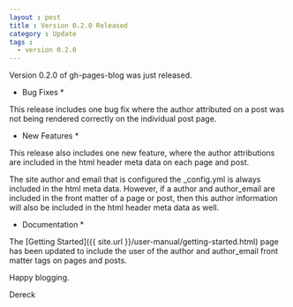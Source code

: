 ```yaml
---
layout : post
title : Version 0.2.0 Released
category : Update
tags :
  - version 0.2.0
---
```


Version 0.2.0 of gh-pages-blog was just released.

* Bug Fixes *

This release includes one bug fix where the author attributed on a post was not being rendered correctly on the individual post page.

* New Features *

This release also includes one new feature, where the author attributions are included in the html header meta data on each page and post.

The site author and email that is configured the _config.yml is always included in the html meta data. However, if a author and author\_email are included in the front matter of a page or post, then this author information will also be included in the html header meta data as well.

* Documentation *

The [Getting Started]({{ site.url }}/user-manual/getting-started.html) page has been updated to include the user of the author and author\_email front matter tags on pages and posts.

Happy blogging.

Dereck